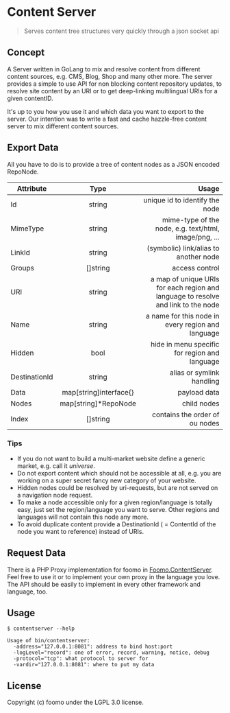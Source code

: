 Content Server
==============

> Serves content tree structures very quickly through a json socket api

Concept
-------

A Server written in GoLang to mix and resolve content from different content sources, e.g. CMS, Blog, Shop and many other more. The server provides a simple to use API for non blocking content repository updates, to resolve site content by an URI or to get deep-linking multilingual URIs for a given contentID.

It's up to you how you use it and which data you want to export to the server. Our intention was to write a fast and cache hazzle-free content server to mix different content sources.

Export Data
-----------

All you have to do is to provide a tree of content nodes as a JSON encoded RepoNode.

| Attribute     | Type                   | Usage                                                                             |
|---------------|:----------------------:|----------------------------------------------------------------------------------:|
| Id            |         string         |                                                    unique id to identify the node |
| MimeType      |         string         |                             mime-type of the node, e.g. text/html, image/png, ... |
| LinkId        |         string         |                                             (symbolic) link/alias to another node |
| Groups        |        []string        |                                                                    access control |
| URI           |         string         | a map of unique URIs for each region and language to resolve and link to the node |
| Name          |         string         |                                 a name for this node in every region and language |
| Hidden        |          bool          |                                     hide in menu specific for region and language |
| DestinationId |         string         |                                                         alias or symlink handling |
| Data          | map[string]interface{} |                                                                      payload data |
| Nodes         |  map[string]*RepoNode  |                                                                       child nodes |
| Index         |        []string        |                                                    contains the order of ou nodes |

### Tips

-	If you do not want to build a multi-market website define a generic market, e.g. call it *universe*.
-	Do not export content which should not be accessible at all, e.g. you are working on a super secret fancy new category of your website.
-	Hidden nodes could be resolved by uri-requests, but are not served on a navigation node request.
-	To make a node accessible only for a given region/language is totally easy, just set the region/language you want to serve. Other regions and languages will not contain this node any more.
-	To avoid duplicate content provide a DestinationId ( = ContentId of the node you want to reference) instead of URIs.

Request Data
------------

There is a PHP Proxy implementation for foomo in [Foomo.ContentServer](https://github.com/foomo/Foomo.ContentServer). Feel free to use it or to implement your own proxy in the language you love. The API should be easily to implement in every other framework and language, too.

Usage
-----

```
$ contentserver --help

Usage of bin/contentserver:
  -address="127.0.0.1:8081": address to bind host:port
  -logLevel="record": one of error, record, warning, notice, debug
  -protocol="tcp": what protocol to server for
  -vardir="127.0.0.1:8081": where to put my data
```

License
-------

Copyright (c) foomo under the LGPL 3.0 license.
